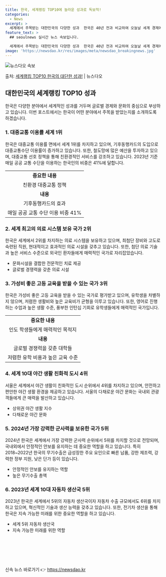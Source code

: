 ```yaml
---
title: 한국, 세계랭킹 TOP10에 놀라운 성과로 독보적!
categories:
  - News
excerpt: >
  세계에서 주목받는 대한민국의 다양한 성과  한국은 40년 전과 비교하여 오늘날 세계 경제에서 중요한 비중을 …
feature_text: >
  ## seoulnews 실시간 뉴스 속보입니다.

  세계에서 주목받는 대한민국의 다양한 성과  한국은 40년 전과 비교하여 오늘날 세계 경제에서 중요한 비중을 …
image: 'https://newsdao.kr/res/images/meta/newsdao_breakingnews.jpg'
---
```


![뉴스다오 속보](https://newsdao.kr/res/images/meta/newsdao_breakingnews.jpg)

<p>출처: <a href="https://newsdao.kr/4184" rel="dofollow">세계랭킹 TOP10 한국의 대단한 성과!</a> | 뉴스다오</p>

<h2 data-ke-size="size26">대한민국의 세계랭킹 TOP10 성과</h2>
<p data-ke-size="size16">한국은 다양한 분야에서 세계적인 성과를 거두며 글로벌 경제와 문화의 중심으로 부상하고 있습니다. 이번 포스트에서는 한국이 어떤 분야에서 주목을 받았는지를 소개하도록 하겠습니다.</p>

<h3>1. 대중교통 이용률 세계 1위</h3>
<p data-ke-size="size16">한국은 대중교통 이용률 면에서 세계 1위를 차지하고 있으며, 기후동행카드의 도입으로 대중교통수단 이용률이 증가하고 있습니다. 또한, 철도망에 많은 예산을 투자하고 있으며, 대중교통 선호 정책을 통해 친환경적인 서비스를 강조하고 있습니다. 2023년 기준 매일 공공 교통 수단을 이용하는 한국인의 비중은 41%에 달합니다.</p>
<table>
    <tr>
        <td style="text-align: center; height: 17px;"><b>중요한 내용</b></td>
    </tr>
    <tr>
        <td style="text-align: center; height: 17px;">친환경 대중교통 정책</td>
    </tr>
    <tr>
        <td style="text-align: center; height: 17px;"><b>내용</b></td>
    </tr>
    <tr>
        <td style="text-align: center; height: 17px;">기후동행카드의 효과</td>
    </tr>
    <tr>
        <td style="text-align: center; height: 17px;">매일 공공 교통 수단 이용 비중 41%</td>
    </tr>
</table>

<h3>2. 세계 최고의 의료 시스템 보유 국가 2위</h3>
<p data-ke-size="size16">한국은 세계에서 2위를 차지하는 의료 시스템을 보유하고 있으며, 최첨단 장비와 고도로 숙련된 직원, 현대적이고 효과적인 의료 시설을 갖추고 있습니다. 또한, 첨단 의료 기술과 높은 서비스 수준으로 외국인 환자들에게 매력적인 국가로 자리잡았습니다.</p>
<ul>
    <li>문화시설을 결합한 전문적인 치료 제공</li>
    <li>글로벌 경쟁력을 갖춘 의료 시설</li>
</ul>

<h3>3. 가성비 좋은 고등 교육을 받을 수 있는 국가 3위</h3>
<p data-ke-size="size16">한국은 가성비 좋은 고등 교육을 받을 수 있는 국가로 평가받고 있으며, 유학생을 차별하지 않으며, 저렴한 생활비와 높은 교육비가 균형을 이루고 있습니다. 또한, 영어로 진행하는 수업과 높은 생활 수준, 풍부한 인턴십 기회로 유학생들에게 매력적인 국가입니다.</p>
<table>
    <tr>
        <td style="text-align: center; height: 17px;"><b>중요한 내용</b></td>
    </tr>
    <tr>
        <td style="text-align: center; height: 17px;">인도 학생들에게 매력적인 목적지</td>
    </tr>
    <tr>
        <td style="text-align: center; height: 17px;"><b>내용</b></td>
    </tr>
    <tr>
        <td style="text-align: center; height: 17px;">글로벌 경쟁력을 갖춘 대학들</td>
    </tr>
    <tr>
        <td style="text-align: center; height: 17px;">저렴한 유학 비용과 높은 교육 수준</td>
    </tr>
</table>

<h3>4. 세계 10대 야간 생활 친화적 도시 4위</h3>
<p data-ke-size="size16">서울은 세계에서 야간 생활이 친화적인 도시 순위에서 4위를 차지하고 있으며, 안전하고 편안한 야간 생활 환경을 제공하고 있습니다. 서울의 다채로운 야간 문화는 국내외 관광객들에게 큰 매력을 발산하고 있습니다.</p>
<ul>
    <li>상위권 야간 생활 지수</li>
    <li>다채로운 야간 문화</li>
</ul>

<h3>5. 2024년 가장 강력한 군사력을 보유한 국가 5위</h3>
<p data-ke-size="size16">2024년 한국은 세계에서 가장 강력한 군사력 순위에서 5위를 차지할 것으로 전망되며, 국내외에서 안정적인 안보를 유지하는 데 중요한 역할을 하고 있습니다. 특히 2018~2022년 한국의 무기수출은 급성장한 주요 요인으로 빠른 납품, 강한 제조력, 강력한 정부 지원, 낮은 단가 등이 있습니다.</p>
<ul>
    <li>안정적인 안보를 유지하는 역할</li>
    <li>높은 무기수출 총액</li>
</ul>

<h3>6. 2023년 세계 10대 자동차 생산국 5위</h3>
<p data-ke-size="size16">2023년 한국은 세계에서 5위의 자동차 생산국이자 자동차 수출 규모에서도 6위를 차지하고 있으며, 혁신적인 기술과 생산 능력을 갖추고 있습니다. 또한, 전기차 생산을 통해 한국은 지속 가능한 미래를 위한 중요한 역할을 하고 있습니다.</p>
<ul>
    <li>세계 5위 자동차 생산국</li>
    <li>지속 가능한 미래를 위한 역할</li>
</ul>

<p data-ke-size="size16">&nbsp;</p>
<p data-ke-size="size16">&nbsp;</p>
<p data-ke-size="size16">&nbsp;</p> 

신속 뉴스 바로가기 👉 <a href="https://newsdao.kr" rel="dofollow">https://newsdao.kr</a>


